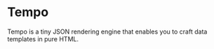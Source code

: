 Tempo
=====

Tempo is a tiny JSON rendering engine that enables you to craft data templates in pure HTML.